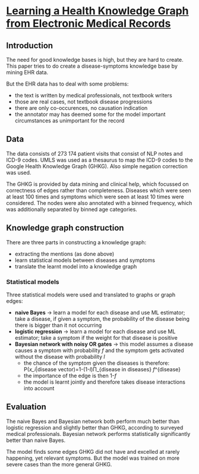 # [ Learning a Health Knowledge Graph from Electronic Medical Records ](https://www.nature.com/articles/s41598-017-05778)
## Introduction
The need for good knowledge bases is high, but they are hard to create. This paper tries to do create a disease-symptoms knowledge base by mining EHR data.

But the EHR data has to deal with some problems:
- the text is written by medical professionals, not textbook writers
- those are real cases, not textbook disease progressions
- there are only co-occurences, no causation indication
- the annotator may has deemed some for the model important circumstances as unimportant for the record
## Data
The data consists of 273 174 patient visits that consist of NLP notes and ICD-9 codes. UMLS was used as a thesaurus to map the ICD-9 codes to the Google Health Knowledge Graph \(GHKG\). Also simple negation correction was used.

The GHKG is provided by data mining and clinical help, which focussed on correctness of edges rather than completeness. Diseases which were seen at least 100 times and symptoms which were seen at least 10 times were considered. The nodes were also annotated with a binned frequency, which was additionally separated by binned age categories.
## Knowledge graph construction
There are three parts in constructing a knowledge graph:
- extracting the mentions \(as done above\)
- learn statistical models between diseases and symptoms
- translate the learnt model into a knowledge graph

### Statistical models
Three statistical models were used and translated to graphs or graph edges:
- **naive Bayes** &rightarrow; learn a model for each disease and use ML estimator; take a disease, if given a symptom, the probability of the disease being there is bigger than it not occurring 
- **logistic regression** &rightarrow; learn a model for each disease and use ML estimator; take a symptom if the weight for that disease is positive
- **Bayesian network with noisy OR gates** &rightarrow; this model assumes a disease causes a symptom with probability *f* and the symptom gets activated without the disease with probability *l*
	- the chance of the symptom given the diseases is therefore: P(*x_i*|disease vector)=1-(1-*l*)&Pi;_{disease in diseases} *f*^{disease}
	- the importance of the edge is then 1-*f*
	- the model is learnt jointly and therefore takes disease interactions into account
## Evaluation
The naive Bayes and Bayesian network both perform much better than logistic regression and slightly better than GHKG, according to surveyed medical professionals. Bayesian network performs statistically significantly better than naive Bayes.

The model finds some edges GHKG did not have and excelled at rarely happening, yet relevant symptoms. But the model was trained on more severe cases than the more general GHKG.